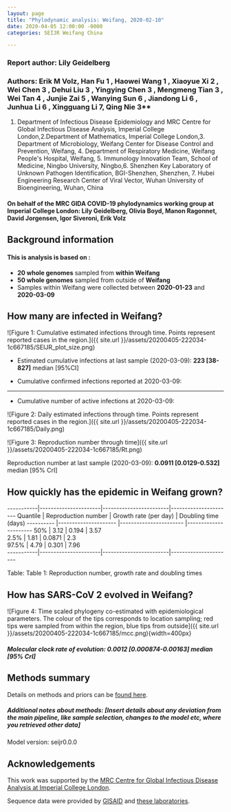 ```yaml
---
layout: page
title: "Phylodynamic analysis: Weifang, 2020-02-10"
date: 2020-04-05 12:00:00 -0000
categories: SEIJR Weifang China

---
```





### Report author: Lily Geidelberg

### Authors: Erik M Volz, Han Fu 1 , Haowei Wang 1 , Xiaoyue Xi 2 , Wei Chen 3 , Dehui Liu 3 , Yingying Chen 3 , Mengmeng Tian 3 , Wei Tan 4 , Junjie Zai 5 , Wanying Sun 6 , Jiandong Li 6 , Junhua Li 6 , Xingguang Li 7, Qing Nie 3**

1. Department of Infectious Disease Epidemiology and MRC Centre for Global Infectious Disease Analysis, Imperial College London,2.Department of Mathematics, Imperial College London,3. Department of Microbiology, Weifang Center for Disease Control and Prevention, Weifang, 4. Department of Respiratory Medicine, Weifang People's Hospital, Weifang, 5. Immunology Innovation Team, School of Medicine, Ningbo University, Ningbo,6. Shenzhen Key Laboratory of Unknown Pathogen Identification, BGI-Shenzhen, Shenzhen, 7. Hubei Engineering Research Center of Viral Vector, Wuhan University of Bioengineering, Wuhan, China

#### On behalf of the MRC GIDA COVID-19 phylodynamics working group at Imperial College London: Lily Geidelberg, Olivia Boyd, Manon Ragonnet, David Jorgensen,  Igor Siveroni, Erik Volz




## Background information  




#### This is analysis is based on : 
  
* **20 whole genomes** sampled from **within Weifang**
* **50 whole genomes** sampled from outside of **Weifang**
* Samples within Weifang were collected between **2020-01-23** and **2020-03-09**

## How many are infected in Weifang?




![Figure 1: Cumulative estimated infections through time. Points represent reported cases in the region.]({{ site.url }}/assets/20200405-222034-1c667185/SEIJR_plot_size.png)

* Estimated cumulative infections at last sample (2020-03-09): **223 [38-827]** median [95%CI]

* Cumulative confirmed infections reported at 2020-03-09: 
****  

* Cumulative number of active infections at 2020-03-09:  



![Figure 2: Daily estimated infections through time. Points represent reported cases in the region.]({{ site.url }}/assets/20200405-222034-1c667185/Daily.png)




![Figure 3: Reproduction number through time]({{ site.url }}/assets/20200405-222034-1c667185/Rt.png)


Reproduction number at last sample (2020-03-09): **0.0911 [0.0129-0.532]** median [95% CrI]


## How quickly has the epidemic in Weifang grown?




-----------|----------------------|------------------------|----------------------
 Quantile  | Reproduction number  | Growth rate (per day)  | Doubling time (days) 
---------- |--------------------- |----------------------- |----------------------
   50%     |        3.12          |         0.194          |         3.57         
   2.5%    |        1.81          |        0.0871          |         2.3          
  97.5%    |        4.79          |         0.301          |         7.96         
-----------|----------------------|------------------------|----------------------

Table: Table 1: Reproduction number, growth rate and doubling times





## How has SARS-CoV 2 evolved in Weifang?



![Figure 4: Time scaled phylogeny co-estimated with epidemiological parameters. The colour of the tips corresponds to location sampling; red tips were sampled from within the region, blue tips from outside]({{ site.url }}/assets/20200405-222034-1c667185/mcc.png){width=400px}




##### Molecular clock rate of evolution: **0.0012 [0.000874-0.00163]** median [95% CrI]  





## Methods summary



Details on methods and priors can be [found here](http://whoinfectedwhom.org/seijr0.1.0_methods.pdf).

##### Additional notes about methods: [Insert details about any deviation from the main pipeline, like sample selection, changes to the model etc, where you retrieved other data]

Model version: seijr0.0.0


## Acknowledgements

This work was supported by the [MRC Centre for Global Infectious Disease Analysis at Imperial College London](https://www.imperial.ac.uk/mrc-global-infectious-disease-analysis).

Sequence data were provided by [GISAID](http://www.epicov.org) and [these laboratories](http://whoinfectedwhom.org/gisaid_cov2020_acknowledgement_table.xls).


